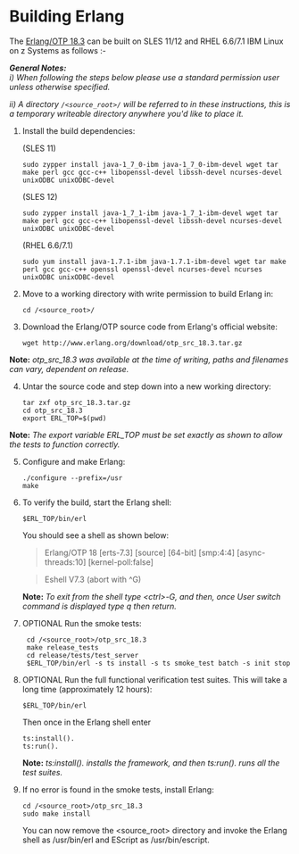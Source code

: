 <!---PACKAGE:Erlang--->
<!---DISTRO:RHEL 6.6:18.3--->
<!---DISTRO:RHEL 7.1:18.3--->
<!---DISTRO:SLES 11:18.3--->
<!---DISTRO:SLES 12:18.3--->
<!---DISTRO:Ubuntu 16.x:Distro--->

# Building Erlang

The [Erlang/OTP 18.3](http://www.erlang.org/downloads/18.3) can be built on SLES 11/12 and RHEL 6.6/7.1 IBM Linux on z Systems as follows :-

_**General Notes:**_ 	 
_i) When following the steps below please use a standard permission user unless otherwise specified._

_ii) A directory `/<source_root>/` will be referred to in these instructions, this is a temporary writeable directory anywhere you'd like to place it._ 

 1. Install the build dependencies:

      (SLES 11)
     ```
    sudo zypper install java-1_7_0-ibm java-1_7_0-ibm-devel wget tar make perl gcc gcc-c++ libopenssl-devel libssh-devel ncurses-devel unixODBC unixODBC-devel
     ```

      (SLES 12)
     ```
     sudo zypper install java-1_7_1-ibm java-1_7_1-ibm-devel wget tar make perl gcc gcc-c++ libopenssl-devel libssh-devel ncurses-devel unixODBC unixODBC-devel
    ```

       (RHEL 6.6/7.1)
      ```
     sudo yum install java-1.7.1-ibm java-1.7.1-ibm-devel wget tar make perl gcc gcc-c++ openssl openssl-devel ncurses-devel ncurses unixODBC unixODBC-devel
      ```
 2. Move to a working directory with write permission to build Erlang in:
 
      ```
      cd /<source_root>/
      ```
 3. Download the Erlang/OTP source code from Erlang's official website:
     ```
     wget http://www.erlang.org/download/otp_src_18.3.tar.gz
     ```

 **Note:** *otp_src_18.3 was available at the time of writing, paths and filenames can vary, dependent on release.*

 4. Untar the source code and step down into a new working directory:
     ```
     tar zxf otp_src_18.3.tar.gz
     cd otp_src_18.3
     export ERL_TOP=$(pwd)
     ```
 **Note:** *The export variable ERL_TOP must be set exactly as shown to allow the tests to function correctly.*

 5. Configure and make Erlang:
     ```
     ./configure --prefix=/usr
     make
     ```
 6. To verify the build, start the Erlang shell:
     ```
     $ERL_TOP/bin/erl
     ```
	You should see a shell as shown below:

 	 > Erlang/OTP 18 [erts-7.3] [source] [64-bit] [smp:4:4] [async-threads:10] [kernel-poll:false]

 	 >Eshell V7.3  (abort with ^G)
 	
  	**Note:** *To exit from the shell type \<ctrl\>-G, and then, once User switch command is displayed type q then return.*

 7. OPTIONAL Run the smoke tests:
    ```
     cd /<source_root>/otp_src_18.3 
     make release_tests
     cd release/tests/test_server
     $ERL_TOP/bin/erl -s ts install -s ts smoke_test batch -s init stop
     ```
    
 8. OPTIONAL Run the full functional verification test suites. This will take a long time (approximately 12 hours):
 
    ```
    $ERL_TOP/bin/erl
    ```
    
    Then once in the Erlang shell enter
    
    ```
    ts:install(). 
    ts:run().
    ```
    
 	 **Note:** *ts:install(). installs the framework, and then ts:run(). runs all the test suites.*

 9. If no error is found in the smoke tests, install Erlang:
     ```
     cd /<source_root>/otp_src_18.3 
     sudo make install
     ```
     
   	You can now remove the <source_root> directory and invoke the Erlang shell as /usr/bin/erl and EScript as /usr/bin/escript.